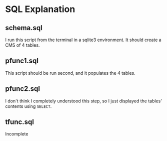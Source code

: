 
# SQL Explanation
## schema.sql
I run this script from the terminal in a sqlite3 environment. It should create a
CMS of 4 tables.

## pfunc1.sql
This script should be run second, and it populates the 4 tables.

## pfunc2.sql
I don't think I completely understood this step, so I just displayed the tables'
contents using `SELECT`.

## tfunc.sql
Incomplete


























<!-- szd -->
